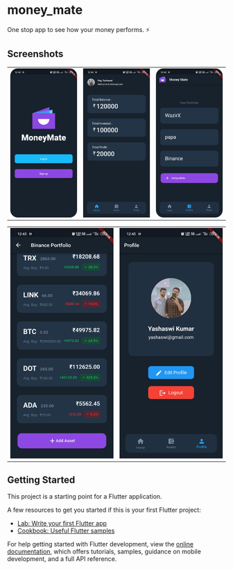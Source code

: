 # money_mate

One stop app to see how your money performs. ⚡

## Screenshots


<table>
  <tr>
    <td><img src="https://github.com/yashraj0408/Money_Mate/raw/master/screenshots/s1.png" alt="Screenshot 1" width="300"></td>
    <td><img src="https://github.com/yashraj0408/Money_Mate/blob/master/screenshots/s2.jpg" alt="Screenshot 2" width="300"></td>
    <td><img src="https://github.com/yashraj0408/Money_Mate/blob/master/screenshots/s3.png" alt="Screenshot 3" width="300"></td>
  </tr>
</table>
<table>
  <tr>
    <td><img src="https://github.com/yashraj0408/Money_Mate/blob/master/screenshots/s4.jpg" alt="Screenshot 4" width="300"></td>
    <td><img src="https://github.com/yashraj0408/Money_Mate/blob/master/screenshots/s5.jpg" alt="Screenshot 5" width="300"></td>
  </tr>
</table>


## Getting Started

This project is a starting point for a Flutter application.

A few resources to get you started if this is your first Flutter project:

- [Lab: Write your first Flutter app](https://docs.flutter.dev/get-started/codelab)
- [Cookbook: Useful Flutter samples](https://docs.flutter.dev/cookbook)

For help getting started with Flutter development, view the
[online documentation](https://docs.flutter.dev/), which offers tutorials,
samples, guidance on mobile development, and a full API reference.
